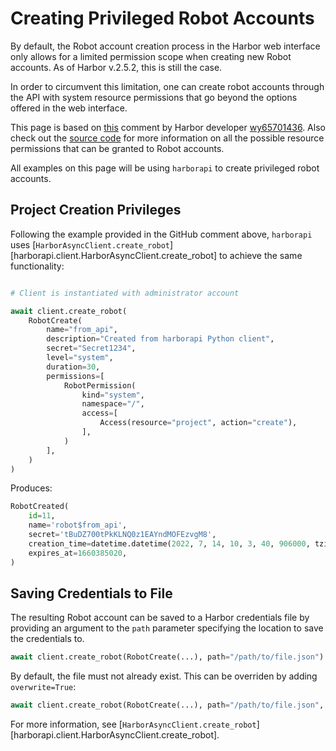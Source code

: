 # Creating Privileged Robot Accounts

By default, the Robot account creation process in the Harbor web interface only allows for a limited permission scope when creating new Robot accounts. As of Harbor v.2.5.2, this is still the case.

In order to circumvent this limitation, one can create robot accounts through the API with system resource permissions that go beyond the options offered in the web interface.

This page is based on [this](https://github.com/goharbor/harbor/issues/14145#issuecomment-781006533) comment by Harbor developer [wy65701436](https://github.com/wy65701436). Also check out the [source code](https://github.com/goharbor/harbor/blob/main/src/common/rbac/const.go) for more information on all the possible resource permissions that can be granted to Robot accounts.

All examples on this page will be using `harborapi` to create privileged robot accounts.

## Project Creation Privileges

Following the example provided in the GitHub comment above, `harborapi` uses [`HarborAsyncClient.create_robot`][harborapi.client.HarborAsyncClient.create_robot] to achieve the same functionality:

```py

# Client is instantiated with administrator account

await client.create_robot(
    RobotCreate(
        name="from_api",
        description="Created from harborapi Python client",
        secret="Secret1234",
        level="system",
        duration=30,
        permissions=[
            RobotPermission(
                kind="system",
                namespace="/",
                access=[
                    Access(resource="project", action="create"),
                ],
            )
        ],
    )
)
```

Produces:

```py
RobotCreated(
    id=11,
    name='robot$from_api',
    secret='tBuDZ700tPkKLNQ0z1EAYndMOFEzvgM8',
    creation_time=datetime.datetime(2022, 7, 14, 10, 3, 40, 906000, tzinfo=datetime.timezone.utc),
    expires_at=1660385020,
)
```

## Saving Credentials to File

The resulting Robot account can be saved to a Harbor credentials file by providing an argument to the `path` parameter specifying the location to save the credentials to.

```py
await client.create_robot(RobotCreate(...), path="/path/to/file.json")
```

By default, the file must not already exist. This can be overriden by adding `overwrite=True`:

```py
await client.create_robot(RobotCreate(...), path="/path/to/file.json", overwrite=True)
```

For more information, see [`HarborAsyncClient.create_robot`][harborapi.client.HarborAsyncClient.create_robot].

